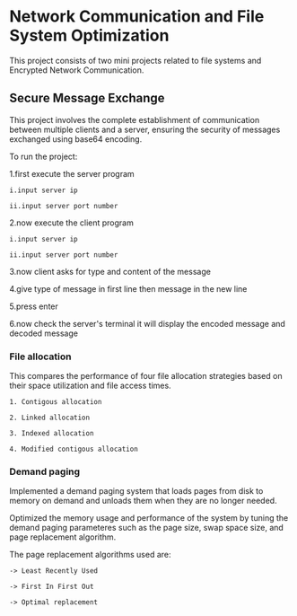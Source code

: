 # Network Communication and File System Optimization #

This project consists of two mini projects related to file systems and Encrypted Network Communication.

## Secure Message Exchange ##

This project involves the complete establishment of communication between multiple clients and a server, ensuring the security of messages exchanged using base64 encoding.

To run the project:

1.first execute the server program

    i.input server ip
    
    ii.input server port number
    
2.now execute the client program

    i.input server ip
    
    ii.input server port number
    
3.now client asks for type and content of the message

4.give type of message in first line then message in the new line

5.press enter

6.now check the server's terminal it will display the encoded message and decoded message


### File allocation ###

This compares the performance of four file allocation strategies based on their space utilization and file access times.

~~~
1. Contigous allocation

2. Linked allocation

3. Indexed allocation

4. Modified contigous allocation
~~~

### Demand paging ###

Implemented a demand paging system that loads pages from disk to memory on demand and unloads them when they are no longer needed.

Optimized the memory usage and performance of the system by tuning the demand paging parameteres such as the page size, swap space size, and page replacement algorithm.

The page replacement algorithms used are:

~~~
-> Least Recently Used

-> First In First Out

-> Optimal replacement
~~~
